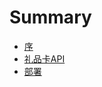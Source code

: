 # Summary

* [序](README.md)
* [礼品卡API](billing/billing_api.md)
* [部署](installation/installation.md)

